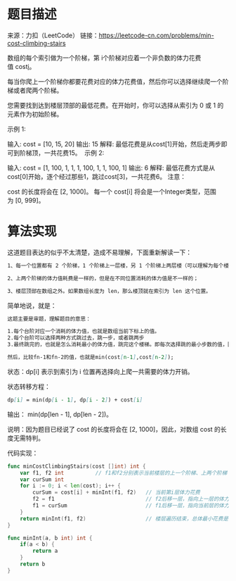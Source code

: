 # 题目描述

来源：力扣（LeetCode）
链接：https://leetcode-cn.com/problems/min-cost-climbing-stairs

数组的每个索引做为一个阶梯，第 i个阶梯对应着一个非负数的体力花费值 cost[i](索引从0开始)。

每当你爬上一个阶梯你都要花费对应的体力花费值，然后你可以选择继续爬一个阶梯或者爬两个阶梯。

您需要找到达到楼层顶部的最低花费。在开始时，你可以选择从索引为 0 或 1 的元素作为初始阶梯。

示例 1:

输入: cost = [10, 15, 20]
输出: 15
解释: 最低花费是从cost[1]开始，然后走两步即可到阶梯顶，一共花费15。
 示例 2:

输入: cost = [1, 100, 1, 1, 1, 100, 1, 1, 100, 1]
输出: 6
解释: 最低花费方式是从cost[0]开始，逐个经过那些1，跳过cost[3]，一共花费6。
注意：

cost 的长度将会在 [2, 1000]。
每一个 cost[i] 将会是一个Integer类型，范围为 [0, 999]。

# 算法实现

这道题目表达的似乎不太清楚，造成不易理解，下面重新解读一下：
```markdown
1、每一个位置都有 2 个阶梯，1 个阶梯上一层楼，另 1 个阶梯上两层楼（可以理解为每个楼层都有左右两个楼梯，一个是通往上一层的，另一个是通往上两层的）；

2、上两个阶梯的体力值耗费是一样的，但是在不同位置消耗的体力值是不一样的；

3、楼层顶部在数组之外。如果数组长度为 len，那么楼顶就在索引为 len 这个位置。
```
简单地说，就是：
```markdown
这题主要是审题，理解题目的意思：

1.每个台阶对应一个消耗的体力值，也就是数组当前下标上的值。
2.每个台阶可以选择两种方式跳过去，跳一步，或者跳两步
3.最终跳完的，也就是怎么消耗最小的体力值，跳完这个楼梯。即每次选择跳的最小步数的值，因为只能选择挑一部或者跳两步，就是选择fn-1还是fn-2。

然后，比较fn-1和fn-2的值，也就是min(cost[n-1],cost[n-2]);
```

状态：dp[i] 表示到索引为 i 位置再选择向上爬一共需要的体力开销。

状态转移方程：
```markdown
dp[i] = min(dp[i - 1], dp[i - 2]) + cost[i]
```
输出： min(dp[len - 1], dp[len - 2])。

说明：因为题目已经说了 cost 的长度将会在 [2, 1000]，因此，对数组 cost 的长度无需特判。

代码实现：
```go
func minCostClimbingStairs(cost []int) int {
    var f1, f2 int          // f1和f2分别表示当前楼层的上一个阶梯、上两个阶梯
    var curSum int
    for i := 0; i < len(cost); i++ {
        curSum = cost[i] + minInt(f1, f2)   // 当前第i层体力花费
        f2 = f1                             // f2后移一层，指向上一层的体力花费
        f1 = curSum                         // f1后移一层，指向当前层的体力花费
    }
    return minInt(f1, f2)                   // 楼层遍历结束，总体最小花费是前两层f1和f2中的最小值
}

func minInt(a, b int) int {
    if(a < b) {
        return a
    }
    return b
}
```

